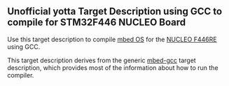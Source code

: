 ## Unofficial yotta Target Description using GCC to compile for STM32F446 NUCLEO Board

Use this target description to compile [mbed
OS](http://www.mbed.com/en/development/software/mbed-os/) for the [NUCLEO F446RE](http://www.mbed.com/en/development/hardware/boards/)
using GCC.

This target description derives from the generic
[mbed-gcc](https://github.com/ARMmbed/target-mbed-gcc) target description,
which provides most of the information about how to run the compiler.
